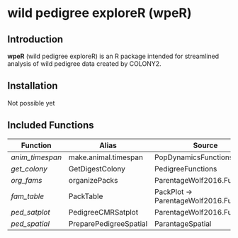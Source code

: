 
# wild pedigree exploreR (wpeR)

## Introduction

**wpeR** (wild pedigree exploreR) is an R package intended for
streamlined analysis of wild pedigree data created by COLONY2.

## Installation

Not possible yet

## Included Functions

| Function        | Alias                  | Source                                   |
|-----------------|------------------------|------------------------------------------|
| *anim_timespan* | make.animal.timespan   | PopDynamicsFunctions                     |
| *get_colony*    | GetDigestColony        | PedigreeFunctions                        |
| *org_fams*      | organizePacks          | ParentageWolf2016.Functions              |
| *fam_table*     | PackTable              | PackPlot -\> ParentageWolf2016.Functions |
| *ped_satplot*   | PedigreeCMRSatplot     | ParentageWolf2016.Functions              |
| *ped_spatial*   | PreparePedigreeSpatial | ParantageSpatial                         |
